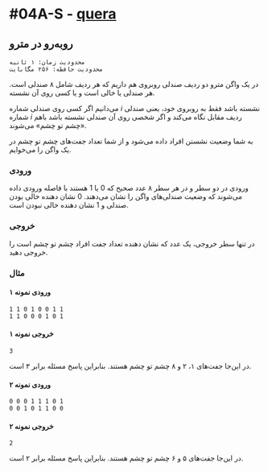 # #04A-S - [quera](https://quera.org/problemset/218361)

<!-- 218361 -->

## روبه‌رو در مترو

    محدودیت زمان: ۱ ثانیه
    محدودیت حافظه: ۲۵۶ مگابایت

در یک واگن مترو دو ردیف صندلی روبروی هم داریم که هر ردیف شامل ۸ صندلی است. هر صندلی یا خالی است و یا کسی روی آن نشسته.

می‌دانیم اگر کسی روی صندلی شماره _i_ نشسته باشد فقط به روبروی خود، یعنی صندلی شماره _i_ ردیف مقابل نگاه می‌کند و اگر شخصی روی آن صندلی نشسته باشد باهم «چشم تو چشم» می‌شوند.

به شما وضعیت نشستن افراد داده می‌شود و از شما تعداد جفت‌های چشم تو چشم در یک واگن را می‌خوایم.

### ورودی

ورودی در دو سطر و در هر سطر ۸ عدد صحیح که 0 یا 1 هستند با فاصله ورودی داده می‌شوند که وضعیت صندلی‌های واگن را نشان می‌دهند. 0 نشان دهنده خالی بودن صندلی و 1 نشان دهنده خالی نبودن است.

### خروجی

در تنها سطر خروجی، یک عدد که نشان دهنده تعداد جفت افراد چشم تو چشم است را خروجی دهید.

### مثال

#### ورودی نمونه ۱

```
1 1 0 1 0 0 1 1
1 1 0 0 0 1 0 1
```

#### خروجی نمونه ۱

```
3
```

در این‌جا جفت‌های ۱، ۲ و ۸ چشم‌ تو چشم هستند. بنابراین پاسخ مسئله برابر ۳ است.

#### ورودی نمونه ۲

```
0 0 0 1 1 1 0 1
0 0 1 0 1 1 0 0
```

#### خروجی نمونه ۲

```
2
```

در این‌جا جفت‌های ۵ و ۶ چشم‌ تو چشم هستند. بنابراین پاسخ مسئله برابر ۲ است.
